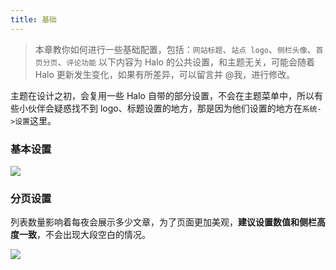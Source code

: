```yaml
---
title: 基础
---
```


> 本章教你如何进行一些基础配置，包括：`网站标题`、`站点 logo`、`侧栏头像`、`首页分页`、`评论功能`
> 以下内容为 Halo 的公共设置，和主题无关，可能会随着 Halo 更新发生变化，如果有所差异，可以留言并 @我，进行修改。

主题在设计之初，会复用一些 Halo 自带的部分设置，不会在主题菜单中，所以有些小伙伴会疑惑找不到 logo、标题设置的地方，那是因为他们设置的地方在`系统->设置`这里。

### 基本设置	

![](https://oss.liuzhihang.com/article/MtfXW4-uBcaaY.png)

### 分页设置

列表数量影响着每夜会展示多少文章，为了页面更加美观，**建议设置数值和侧栏高度一致**，不会出现大段空白的情况。

![](https://oss.liuzhihang.com/article/dlcKHl-96Io01.png)